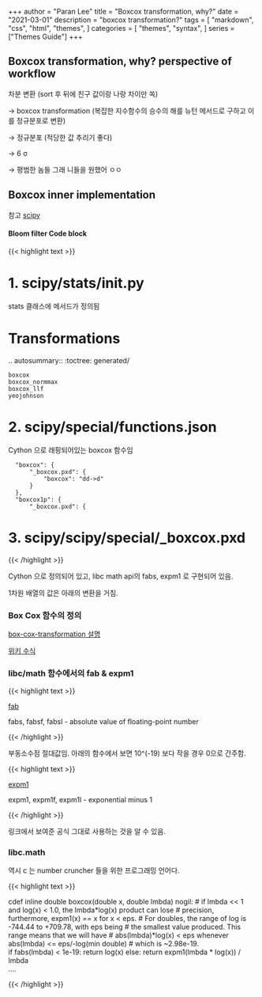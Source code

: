 +++
author = "Paran Lee"
title = "Boxcox transformation, why?"
date = "2021-03-01"
description = "boxcox transformation?"
tags = [
    "markdown",
    "css",
    "html",
    "themes",
]
categories = [
    "themes",
    "syntax",
]
series = ["Themes Guide"]
+++

## Boxcox transformation, why? perspective of workflow

차분 변환 (sort 후 뒤에 친구 값이랑 나랑 차이만 쏙)

→ boxcox transformation (복잡한 지수함수의 승수의 해를 뉴턴 메서드로 구하고 이를 정규분포로 변환)

→ 정규분포 (적당한 값 추리기 좋다)

→ 6 σ

→ 평범한 놈들 그래 니들을 원했어 ㅇㅇ

## Boxcox inner implementation

참고 [scipy](https://github.com/scipy)

#### Bloom filter Code block
{{< highlight text >}}
  
  # 1. scipy/stats/__init__.py

  stats 클래스에 메서드가 정의됨

  Transformations
  ===============
      
  .. autosummary::
    :toctree: generated/

    boxcox
    boxcox_normmax
    boxcox_llf
    yeojohnson

  # 2. scipy/special/functions.json

  Cython 으로 래핑되어있는 boxcox 함수임

      "boxcox": {
          "_boxcox.pxd": {
              "boxcox": "dd->d"
          }
      },
      "boxcox1p": {
          "_boxcox.pxd": {

  # 3. scipy/scipy/special/_boxcox.pxd
  
{{< /highlight >}}

Cython 으로 정의되어 있고, libc math api의 fabs, expm1 로 구현되어 있음.

1차원 배열의 값은 아래의 변환을 거침.

### Box Cox 함수의 정의

[box-cox-transformation 설명](https://www.statisticshowto.com/box-cox-transformation/)

[위키 수식](https://en.wikipedia.org/wiki/Power_transform#Box–Cox_transformation)

### libc/math 함수에서의 fab & expm1

{{< highlight text >}}
  
[fab](https://man7.org/linux/man-pages/man3/fabs.3.html)

fabs, fabsf, fabsl - absolute value of floating-point number

{{< /highlight >}}

부동소수점 절대값임. 아래의 함수에서 보면 10^(-19) 보다 작을 경우 0으로 간주함.

{{< highlight text >}}
  
[expm1](https://man7.org/linux/man-pages/man3/expm1.3.html)

expm1, expm1f, expm1l - exponential minus 1

{{< /highlight >}}

링크에서 보여준 공식 그대로 사용하는 것을 알 수 있음.


### libc.math

역시 c 는 number cruncher 들을 위한 프로그래밍 언어다.

{{< highlight text >}}
  
  cdef inline double boxcox(double x, double lmbda) nogil:
      # if lmbda << 1 and log(x) < 1.0, the lmbda*log(x) product can lose
      # precision, furthermore, expm1(x) == x for x < eps.
      # For doubles, the range of log is -744.44 to +709.78, with eps being
      # the smallest value produced.  This range means that we will have
      # abs(lmbda)*log(x) < eps whenever abs(lmbda) <= eps/-log(min double)
      # which is ~2.98e-19.  
      if fabs(lmbda) < 1e-19:
          return log(x)
      else:
          return expm1(lmbda * log(x)) / lmbda          
      ....

{{< /highlight >}}


